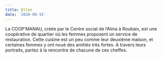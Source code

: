 ```yaml
---
title: Elles
date: '2020-09-15'
---
```

La COOP’MANAU, créée par le Centre social de l’Alma à Roubaix, est une coopérative de quartier
où les femmes proposent un service de restauration. Cette cuisine est un peu comme leur deuxième
maison, et certaines femmes y ont noué des amitiés très fortes. A travers leurs portraits, partez à la
rencontre de chacune de ces cheffes.